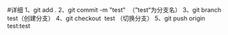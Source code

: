 
#详细
1、git add .
2、git commit -m "test" &nbsp;（”test“为分支名）
3、git branch test（创建分支）
4、git checkout &nbsp;test （切换分支）
5、git push origin test:test
